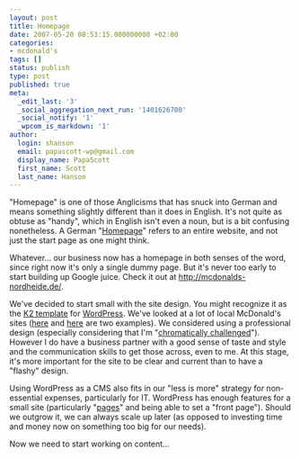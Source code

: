 ```yaml
---
layout: post
title: Homepage
date: 2007-05-20 08:53:15.000000000 +02:00
categories:
- mcdonald's
tags: []
status: publish
type: post
published: true
meta:
  _edit_last: '3'
  _social_aggregation_next_run: '1401626700'
  _social_notify: '1'
  _wpcom_is_markdown: '1'
author:
  login: shanson
  email: papascott-wp@gmail.com
  display_name: PapaScott
  first_name: Scott
  last_name: Hanson
---
```

<p>"Homepage" is one of those Anglicisms that has snuck into German and means something slightly different than it does in English. It's not quite as obtuse as "handy", which in English isn't even a noun, but is a bit confusing nonetheless. A German "<a href="http://dict.leo.org/ende?lang=en&amp;lp=ende&amp;search=homepage">Homepage</a>" refers to an entire website, and not just the start page as one might think.</p>
<p>Whatever... our business now has a homepage in both senses of the word, since right now it's only a single dummy page. But it's never too early to start building up Google juice. Check it out at <a href="http://mcdonalds-nordheide.de/">http://mcdonalds-nordheide.de/</a>.</p>
<p>We've decided to start small with the site design. You might recognize it as the <a href="http://getk2.com/">K2 template</a> for <a href="http://wordpress.org/">WordPress</a>. We've looked at a lot of local McDonald's sites (<a href="http://www.mcdonalds-regensburg.de/">here</a> and <a href="http://www.mcdonalds-hannover.de/">here</a> are two examples). We considered using a professional design (especially considering that I'm "<a href="https://www.papascott.de/archives/2002/07/09/30-ways-to-leave-your-lover/">chromatically challenged</a>"). However I do have a business partner with a good sense of taste and style and the communication skills to get those across, even to me. At this stage, it's more important for the site to be clear and current than to have a "flashy" design.</p>
<p>Using WordPress as a CMS also fits in our "less is more" strategy for non-essential expenses, particularly for IT. WordPress has enough features for a small site (particularly "<a href="http://codex.wordpress.org/Pages">pages</a>" and being able to set a "front page"). Should we outgrow it, we can always scale up later (as opposed to investing time and money now on something too big for our needs).</p>
<p>Now we need to start working on content...</p>
